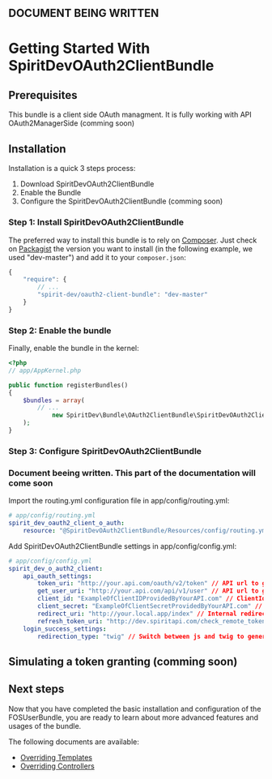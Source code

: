 ## DOCUMENT BEING WRITTEN

Getting Started With SpiritDevOAuth2ClientBundle
=========================================

## Prerequisites
This bundle is a client side OAuth managment. It is fully working with API OAuth2ManagerSide (comming soon)

## Installation

Installation is a quick 3 steps process:

1. Download SpiritDevOAuth2ClientBundle
2. Enable the Bundle
3. Configure the SpiritDevOAuth2ClientBundle (comming soon)


### Step 1: Install SpiritDevOAuth2ClientBundle

The preferred way to install this bundle is to rely on [Composer](http://getcomposer.org).
Just check on [Packagist](https://packagist.org/packages/spirit-dev/oauth2-client-bundle) the version you want to install (in the following example, we used "dev-master") and add it to your `composer.json`:

``` js
{
    "require": {
        // ...
        "spirit-dev/oauth2-client-bundle": "dev-master"
    }
}
```

### Step 2: Enable the bundle

Finally, enable the bundle in the kernel:

``` php
<?php
// app/AppKernel.php

public function registerBundles()
{
    $bundles = array(
        // ...
            new SpiritDev\Bundle\OAuth2ClientBundle\SpiritDevOAuth2ClientBundle(),
    );
}
```


### Step 3: Configure SpiritDevOAuth2ClientBundle

### Document beeing written. This part of the documentation will come soon

Import the routing.yml configuration file in app/config/routing.yml:

``` yaml
# app/config/routing.yml
spirit_dev_oauth2_client_o_auth:
    resource: "@SpiritDevOAuth2ClientBundle/Resources/config/routing.yml"
```

Add SpiritDevOAuth2ClientBundle settings in app/config/config.yml:

``` yaml
# app/config/config.yml
spirit_dev_o_auth2_client:
    api_oauth_settings:
        token_uri: "http://your.api.com/oauth/v2/token" // API url to get token
        get_user_uri: "http://your.api.com/api/v1/user" // API url to get user informations
        client_id: "ExampleOfClientIDProvidedByYourAPI.com" // ClientId Passphrase given by API
        client_secret: "ExampleOfClientSecretProvidedByYourAPI.com" // ClientSecret Passphrase given by API
        redirect_uri: "http://your.local.app/index" // Internal redirection url after login success
        refresh_token_uri: "http://dev.spiritapi.com/check_remote_token" // url to pass to view to reload access_token
    login_success_settings:
        redirection_type: "twig" // Switch between js and twig to generate redirection // next arriving feature 
```

## Simulating a token granting (comming soon)

## Next steps
Now that you have completed the basic installation and configuration of the FOSUserBundle, you are ready to learn about more advanced features and usages of the bundle.

The following documents are available:

* [Overriding Templates](https://github.com/spirit-dev/Oauth2ClientBundle/blob/master/Resources/doc/overriding_templates.md)
* [Overriding Controllers](https://github.com/spirit-dev/Oauth2ClientBundle/blob/master/Resources/doc/overriding_controllers.md)